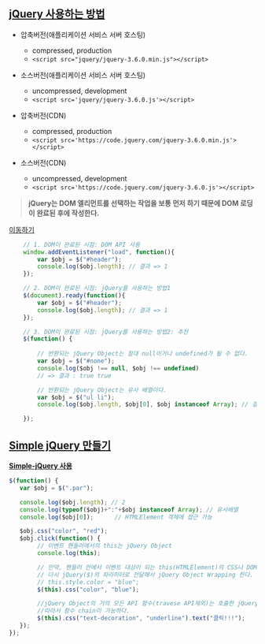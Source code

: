 ## [jQuery 사용하는 방법](https://github.com/Ahhhhhhyeong/frontend-dev-basics/blob/main/ch07/src/main/webapp/ex01.html)
- 압축버전(애플리케이션 서비스 서버 호스팅) 
    - compressed, production
    - ```<script src="jquery/jquery-3.6.0.min.js"></script>```
- 소스버전(애플리케이션 서비스 서버 호스팅)
    - uncompressed, development
    - ```<script src='jquery/jquery-3.6.0.js'></script>```

- 압축버전(CDN)
    - compressed, production 
    - ```<script src='https://code.jquery.com/jquery-3.6.0.min.js'></script>```

- 소스버전(CDN)
    - uncompressed, development
    - ```<script src='https://code.jquery.com/jquery-3.6.0.js'></script>```

> **jQuery는 DOM 엘리먼트를 선택하는 작업을 보통 먼저 하기 때문에
> DOM 로딩이 완료된 후에 작성한다.**   

[이동하기](https://github.com/Ahhhhhhyeong/frontend-dev-basics/blob/main/ch07/src/main/webapp/ex02.html)
   
```javascript
	// 1. DOM이 완료된 시점: DOM API 사용
	window.addEventListener("load", function(){
		var $obj = $("#header");
		console.log($obj.length); // 결과 => 1
	});

	// 2. DOM이 완료된 시점: jQuery를 사용하는 방법1
	$(document).ready(function(){
		var $obj = $("#header");
		console.log($obj.length); // 결과 => 1
	});

	// 3. DOM이 완료된 시점: jQuery를 사용하는 방법2: 추천
	$(function() {
		
		// 반환되는 jQuery Object는 절대 null이거나 undefined가 될 수 없다.
		var $obj = $("#none");
		console.log($obj !== null, $obj !== undefined)
		// => 결과 : true true

		// 반환되는 jQuery Object는 유사 배열이다.
		var $obj = $("ul li");
		console.log($obj.length, $obj[0], $obj instanceof Array); // 결과 => 4 <li>​…​</li>​::marker​"텍스트 텍스트 텍스트 텍스트"</li>​ false

	});
```

## [Simple jQuery 만들기](https://github.com/Ahhhhhhyeong/frontend-dev-basics/blob/main/ch07/src/main/webapp/jquery/jquery-simple.js)

[**Simple-jQuery 사용**](https://github.com/Ahhhhhhyeong/frontend-dev-basics/blob/main/ch07/src/main/webapp/ex03-3.html)
```javascript
$(function() {
   var $obj = $(".par");

   console.log($obj.length); // 2
   console.log(typeof($obj)+":"+$obj instanceof Array); // 유사배열
   console.log($obj[0]);      // HTMLElement 객체에 접근 가능

   $obj.css("color", "red");
   $obj.click(function() {
		// 이벤트 핸들러에서의 this는 jQuery Object
		console.log(this);

		// 만약, 핸들러 안에서 이벤트 대상이 되는 this(HTMLElement)의 CSS나 DOM 조작을 해야 하는 경우,
		// 다시 jQuery($)의 파라미터로 전달해서 jQuery Object Wrapping 한다.
		// this.style.color = "blue";
		$(this).css("color", "blue");

		//jQuery Object의 거의 모든 API 함수(travese API제외)는 호출한 jQuery Object를 다시 반환한다.
		//따라서 함수 chain이 가능하다.
		$(this).css("text-decoration", "underline").text("클릭!!!");
   });
});
```